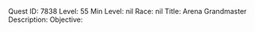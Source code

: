 Quest ID: 7838
Level: 55
Min Level: nil
Race: nil
Title: Arena Grandmaster
Description: 
Objective: 
